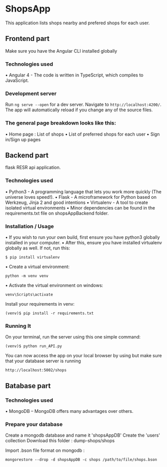 # ShopsApp

This application lists shops nearby and prefered shops for each user.

## Frontend part
Make sure you have the Angular CLI installed globally

### Technologies used
•	Angular 4 - The code is written in TypeScript, which compiles to JavaScript.

### Development server
Run `ng serve --open` for a dev server. Navigate to `http://localhost:4200/`. The app will automatically reload if you change any of the source files.
### The general page breakdown looks like this:
•	Home page : List of shops
•	List of preferred shops for each user
•	Sign in/Sign up pages 

## Backend part
flask RESR api application.
### Technologies used
•	Python3 - A programming language that lets you work more quickly (The universe loves speed!).
•	Flask - A microframework for Python based on Werkzeug, Jinja 2 and good intentions
•	Virtualenv - A tool to create isolated virtual environments
•	Minor dependencies can be found in the requirements.txt file on shopsAppBackend folder.

### Installation / Usage
•	If you wish to run your own build, first ensure you have python3 globally installed in your computer.
•	After this, ensure you have installed virtualenv globally as well. If not, run this:
```
$ pip install virtualenv
```
• Create a virtual environment:
```
python -m venv venv
```
• Activate the virtual environment on windows:
```
venv\Scripts\activate
```

Install your requirements in venv:
```
(venv)$ pip install -r requirements.txt
```

### Running It
On your terminal, run the server using this one simple command:
```
(venv)$ python run_API.py
```
You can now access the app on your local browser by using but make sure that your database server is running
```
http://localhost:5002/shops
```

## Batabase part

### Technologies used
•	MongoDB – MongoDB offers many advantages over others.

### Prepare your database

Create a mongodb database and name it 'shopsAppDB'
Create the 'users' collection 
Download this folder : dump-shops/shops 

Import .bson file format on mongodb :

```
mongorestore --drop -d shopsAppDB -c shops /path/to/file/shops.bson
```




